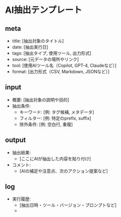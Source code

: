 # AI抽出テンプレート

## meta
- title: [抽出対象のタイトル]
- date: [抽出実行日]
- tags: [抽出タイプ, 使用ツール, 出力形式]
- source: [元データの場所やリンク]
- tool: [使用AIツール名（Copilot, GPT-4, Claudeなど）]
- format: [出力形式（CSV, Markdown, JSONなど）]

## input
- 概要: [抽出対象の説明や目的]
- 抽出条件: 
  - キーワード: [例: タグ候補, メタデータ]
  - フィルター: [例: 特定のprefix, suffix]
  - 除外条件: [例: 空白行, 重複]

## output
- 抽出結果:  
  - [ここにAIが抽出した内容を貼り付け]
- コメント:  
  - [AIの補足や注意点、次のアクション提案など]

## log
- 実行履歴:  
  - [抽出日時・ツール・バージョン・プロンプトなど]
  - 